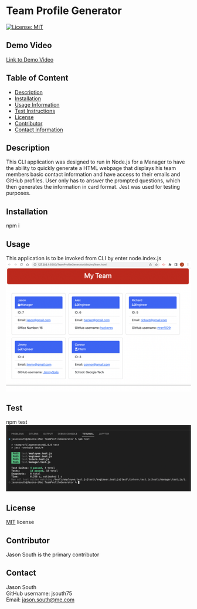 # Team Profile Generator

[![License: MIT](https://img.shields.io/badge/license-MIT-blue)](https://choosealicense.com/licenses/mit/#)

## Demo Video

<a href="https://drive.google.com/file/d/18zcwagYfWxA40EGAJbYvk6SWNo92GZXQ/view" title="TeamProfileGenerator_demo">Link to Demo Video</a>

## Table of Content
- [Description](#description)
- [Installation](#installation)
- [Usage Information](#usage)
- [Test Instructions](#test)
- [License](#license)
- [Contributor](#contributor)
- [Contact Information](#contact)

## Description

This CLI application was designed to run in Node.js for a Manager to have the ability to quickly generate a HTML webpage that displays his team members basic contact information and have access to their emails and GitHub profiles.  User only has to answer the prompted questions, which then generates the information in card format.  Jest was used for testing purposes.

## Installation

npm i

## Usage

This application is to be invoked from CLI by enter node.index.js
<img src="./assets/myTeam_HTML_page.png">

## Test

npm test
<img src="./assets/Test_pass_screenshot.png">

## License

[MIT](https://choosealicense.com/licenses/mit/) license

## Contributor

Jason South is the primary contributor

## Contact
Jason South <br/>
GitHub username: jsouth75 <br/>
Email: jason.south@me.com

